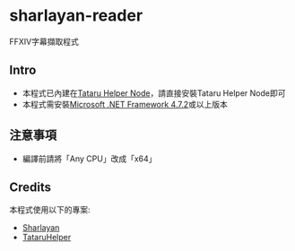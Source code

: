 # sharlayan-reader

FFXIV字幕擷取程式

## Intro

-   本程式已內建在[Tataru Helper Node](https://home.gamer.com.tw/artwork.php?sn=5323128)，請直接安裝Tataru Helper Node即可
-   本程式需安裝[Microsoft .NET Framework 4.7.2](https://go.microsoft.com/fwlink/?LinkId=863262)或以上版本

## 注意事項

-   編譯前請將「Any CPU」改成「x64」

## Credits

本程式使用以下的專案:

-   [Sharlayan](https://github.com/FFXIVAPP/sharlayan)
-   [TataruHelper](https://github.com/NightlyRevenger/TataruHelper)
